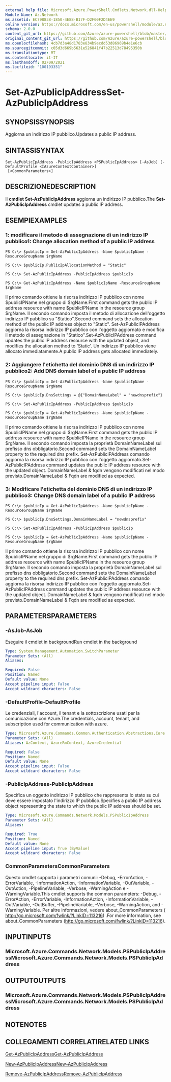 ```yaml
---
external help file: Microsoft.Azure.PowerShell.Cmdlets.Network.dll-Help.xml
Module Name: Az.Network
ms.assetid: EC798838-1850-4E88-B17F-D2F00F2D4EE9
online version: https://docs.microsoft.com/en-us/powershell/module/az.network/set-azpublicipaddress
schema: 2.0.0
content_git_url: https://github.com/Azure/azure-powershell/blob/master/src/Network/Network/help/Set-AzPublicIpAddress.md
original_content_git_url: https://github.com/Azure/azure-powershell/blob/master/src/Network/Network/help/Set-AzPublicIpAddress.md
ms.openlocfilehash: 4cb7d3a48d1783e834b9ecdd53d86969b4e1e6cb
ms.sourcegitcommit: c05d3d669b5631e526841f47b22513d78495350b
ms.translationtype: MT
ms.contentlocale: it-IT
ms.lasthandoff: 02/09/2021
ms.locfileid: "100193351"
---
```

# <span data-ttu-id="2c435-101">Set-AzPublicIpAddress</span><span class="sxs-lookup"><span data-stu-id="2c435-101">Set-AzPublicIpAddress</span></span>

## <span data-ttu-id="2c435-102">SYNOPSIS</span><span class="sxs-lookup"><span data-stu-id="2c435-102">SYNOPSIS</span></span>
<span data-ttu-id="2c435-103">Aggiorna un indirizzo IP pubblico.</span><span class="sxs-lookup"><span data-stu-id="2c435-103">Updates a public IP address.</span></span>

## <span data-ttu-id="2c435-104">SINTASSI</span><span class="sxs-lookup"><span data-stu-id="2c435-104">SYNTAX</span></span>

```
Set-AzPublicIpAddress -PublicIpAddress <PSPublicIpAddress> [-AsJob] [-DefaultProfile <IAzureContextContainer>]
 [<CommonParameters>]
```

## <span data-ttu-id="2c435-105">DESCRIZIONE</span><span class="sxs-lookup"><span data-stu-id="2c435-105">DESCRIPTION</span></span>
<span data-ttu-id="2c435-106">Il **cmdlet Set-AzPublicIpAddress** aggiorna un indirizzo IP pubblico.</span><span class="sxs-lookup"><span data-stu-id="2c435-106">The **Set-AzPublicIpAddress** cmdlet updates a public IP address.</span></span>

## <span data-ttu-id="2c435-107">ESEMPI</span><span class="sxs-lookup"><span data-stu-id="2c435-107">EXAMPLES</span></span>

### <span data-ttu-id="2c435-108">1: modificare il metodo di assegnazione di un indirizzo IP pubblico</span><span class="sxs-lookup"><span data-stu-id="2c435-108">1: Change allocation method of a public IP address</span></span>
```
PS C:\> $publicIp = Get-AzPublicIpAddress -Name $publicIpName -ResourceGroupName $rgName

PS C:\> $publicIp.PublicIpAllocationMethod = "Static"
    
PS C:\> Set-AzPublicIpAddress -PublicIpAddress $publicIp

PS C:\> Get-AzPublicIpAddress -Name $publicIpName -ResourceGroupName $rgName
```

 <span data-ttu-id="2c435-109">Il primo comando ottiene la risorsa indirizzo IP pubblico con nome $publicIPName nel gruppo di $rgName.</span><span class="sxs-lookup"><span data-stu-id="2c435-109">First command gets the public IP address resource with name $publicIPName in the resource group $rgName.</span></span>
<span data-ttu-id="2c435-110">Il secondo comando imposta il metodo di allocazione dell'oggetto indirizzo IP pubblico su "Statico".</span><span class="sxs-lookup"><span data-stu-id="2c435-110">Second command sets the allocation method of the public IP address object to "Static".</span></span>
<span data-ttu-id="2c435-111">Set-AzPublicIPAddress aggiorna la risorsa indirizzo IP pubblico con l'oggetto aggiornato e modifica il metodo di assegnazione in "Statico".</span><span class="sxs-lookup"><span data-stu-id="2c435-111">Set-AzPublicIPAddress command updates the public IP address resource with the updated object, and modifies the allocation method to 'Static'.</span></span> <span data-ttu-id="2c435-112">Un indirizzo IP pubblico viene allocato immediatamente.</span><span class="sxs-lookup"><span data-stu-id="2c435-112">A public IP address gets allocated immediately.</span></span>

### <span data-ttu-id="2c435-113">2: Aggiungere l'etichetta del dominio DNS di un indirizzo IP pubblico</span><span class="sxs-lookup"><span data-stu-id="2c435-113">2: Add DNS domain label of a public IP address</span></span>
```
PS C:\> $publicIp = Get-AzPublicIpAddress -Name $publicIpName -ResourceGroupName $rgName

PS C:\> $publicIp.DnsSettings = @{"DomainNameLabel" = "newdnsprefix"}
    
PS C:\> Set-AzPublicIpAddress -PublicIpAddress $publicIp

PS C:\> $publicIp = Get-AzPublicIpAddress -Name $publicIpName -ResourceGroupName $rgName
```

<span data-ttu-id="2c435-114">Il primo comando ottiene la risorsa indirizzo IP pubblico con nome $publicIPName nel gruppo di $rgName.</span><span class="sxs-lookup"><span data-stu-id="2c435-114">First command gets the public IP address resource with name $publicIPName in the resource group $rgName.</span></span>
<span data-ttu-id="2c435-115">Il secondo comando imposta la proprietà DomainNameLabel sul prefisso dns obbligatorio.</span><span class="sxs-lookup"><span data-stu-id="2c435-115">Second command sets the DomainNameLabel property to the required dns prefix.</span></span>
<span data-ttu-id="2c435-116">Set-AzPublicIPAddress comando aggiorna la risorsa indirizzo IP pubblico con l'oggetto aggiornato.</span><span class="sxs-lookup"><span data-stu-id="2c435-116">Set-AzPublicIPAddress command updates the public IP address resource with the updated object.</span></span> <span data-ttu-id="2c435-117">DomainNameLabel & fqdn vengono modificati nel modo previsto.</span><span class="sxs-lookup"><span data-stu-id="2c435-117">DomainNameLabel & Fqdn are modified as expected.</span></span>
    
### <span data-ttu-id="2c435-118">3: Modificare l'etichetta del dominio DNS di un indirizzo IP pubblico</span><span class="sxs-lookup"><span data-stu-id="2c435-118">3: Change DNS domain label of a public IP address</span></span>
```
PS C:\> $publicIp = Get-AzPublicIpAddress -Name $publicIpName -ResourceGroupName $rgName

PS C:\> $publicIp.DnsSettings.DomainNameLabel = "newdnsprefix"
    
PS C:\> Set-AzPublicIpAddress -PublicIpAddress $publicIp

PS C:\> $publicIp = Get-AzPublicIpAddress -Name $publicIpName -ResourceGroupName $rgName
```

<span data-ttu-id="2c435-119">Il primo comando ottiene la risorsa indirizzo IP pubblico con nome $publicIPName nel gruppo di $rgName.</span><span class="sxs-lookup"><span data-stu-id="2c435-119">First command gets the public IP address resource with name $publicIPName in the resource group $rgName.</span></span>
<span data-ttu-id="2c435-120">Il secondo comando imposta la proprietà DomainNameLabel sul prefisso dns obbligatorio.</span><span class="sxs-lookup"><span data-stu-id="2c435-120">Second command sets the DomainNameLabel property to the required dns prefix.</span></span>
<span data-ttu-id="2c435-121">Set-AzPublicIPAddress comando aggiorna la risorsa indirizzo IP pubblico con l'oggetto aggiornato.</span><span class="sxs-lookup"><span data-stu-id="2c435-121">Set-AzPublicIPAddress command updates the public IP address resource with the updated object.</span></span> <span data-ttu-id="2c435-122">DomainNameLabel & fqdn vengono modificati nel modo previsto.</span><span class="sxs-lookup"><span data-stu-id="2c435-122">DomainNameLabel & Fqdn are modified as expected.</span></span>

## <span data-ttu-id="2c435-123">PARAMETERS</span><span class="sxs-lookup"><span data-stu-id="2c435-123">PARAMETERS</span></span>

### <span data-ttu-id="2c435-124">-AsJob</span><span class="sxs-lookup"><span data-stu-id="2c435-124">-AsJob</span></span>
<span data-ttu-id="2c435-125">Eseguire il cmdlet in background</span><span class="sxs-lookup"><span data-stu-id="2c435-125">Run cmdlet in the background</span></span>

```yaml
Type: System.Management.Automation.SwitchParameter
Parameter Sets: (All)
Aliases:

Required: False
Position: Named
Default value: None
Accept pipeline input: False
Accept wildcard characters: False
```

### <span data-ttu-id="2c435-126">-DefaultProfile</span><span class="sxs-lookup"><span data-stu-id="2c435-126">-DefaultProfile</span></span>
<span data-ttu-id="2c435-127">Le credenziali, l'account, il tenant e la sottoscrizione usati per la comunicazione con Azure.</span><span class="sxs-lookup"><span data-stu-id="2c435-127">The credentials, account, tenant, and subscription used for communication with azure.</span></span>

```yaml
Type: Microsoft.Azure.Commands.Common.Authentication.Abstractions.Core.IAzureContextContainer
Parameter Sets: (All)
Aliases: AzContext, AzureRmContext, AzureCredential

Required: False
Position: Named
Default value: None
Accept pipeline input: False
Accept wildcard characters: False
```

### <span data-ttu-id="2c435-128">-PublicIpAddress</span><span class="sxs-lookup"><span data-stu-id="2c435-128">-PublicIpAddress</span></span>
<span data-ttu-id="2c435-129">Specifica un oggetto indirizzo IP pubblico che rappresenta lo stato su cui deve essere impostato l'indirizzo IP pubblico.</span><span class="sxs-lookup"><span data-stu-id="2c435-129">Specifies a public IP address object representing the state to which the public IP address should be set.</span></span>

```yaml
Type: Microsoft.Azure.Commands.Network.Models.PSPublicIpAddress
Parameter Sets: (All)
Aliases:

Required: True
Position: Named
Default value: None
Accept pipeline input: True (ByValue)
Accept wildcard characters: False
```

### <span data-ttu-id="2c435-130">CommonParameters</span><span class="sxs-lookup"><span data-stu-id="2c435-130">CommonParameters</span></span>
<span data-ttu-id="2c435-131">Questo cmdlet supporta i parametri comuni: -Debug, -ErrorAction, -ErrorVariable, -InformationAction, -InformationVariable, -OutVariable, -OutAction, -PipelineVariable, -Verbose, -WarningAction e -WarningVariable.</span><span class="sxs-lookup"><span data-stu-id="2c435-131">This cmdlet supports the common parameters: -Debug, -ErrorAction, -ErrorVariable, -InformationAction, -InformationVariable, -OutVariable, -OutBuffer, -PipelineVariable, -Verbose, -WarningAction, and -WarningVariable.</span></span> <span data-ttu-id="2c435-132">Per altre informazioni, vedere about_CommonParameters ( http://go.microsoft.com/fwlink/?LinkID=113216) .</span><span class="sxs-lookup"><span data-stu-id="2c435-132">For more information, see about_CommonParameters (http://go.microsoft.com/fwlink/?LinkID=113216).</span></span>

## <span data-ttu-id="2c435-133">INPUT</span><span class="sxs-lookup"><span data-stu-id="2c435-133">INPUTS</span></span>

### <span data-ttu-id="2c435-134">Microsoft.Azure.Commands.Network.Models.PSPublicIpAddress</span><span class="sxs-lookup"><span data-stu-id="2c435-134">Microsoft.Azure.Commands.Network.Models.PSPublicIpAddress</span></span>

## <span data-ttu-id="2c435-135">OUTPUT</span><span class="sxs-lookup"><span data-stu-id="2c435-135">OUTPUTS</span></span>

### <span data-ttu-id="2c435-136">Microsoft.Azure.Commands.Network.Models.PSPublicIpAddress</span><span class="sxs-lookup"><span data-stu-id="2c435-136">Microsoft.Azure.Commands.Network.Models.PSPublicIpAddress</span></span>

## <span data-ttu-id="2c435-137">NOTE</span><span class="sxs-lookup"><span data-stu-id="2c435-137">NOTES</span></span>

## <span data-ttu-id="2c435-138">COLLEGAMENTI CORRELATI</span><span class="sxs-lookup"><span data-stu-id="2c435-138">RELATED LINKS</span></span>

[<span data-ttu-id="2c435-139">Get-AzPublicIpAddress</span><span class="sxs-lookup"><span data-stu-id="2c435-139">Get-AzPublicIpAddress</span></span>](./Get-AzPublicIpAddress.md)

[<span data-ttu-id="2c435-140">New-AzPublicIpAddress</span><span class="sxs-lookup"><span data-stu-id="2c435-140">New-AzPublicIpAddress</span></span>](./New-AzPublicIpAddress.md)

[<span data-ttu-id="2c435-141">Remove-AzPublicIpAddress</span><span class="sxs-lookup"><span data-stu-id="2c435-141">Remove-AzPublicIpAddress</span></span>](./Remove-AzPublicIpAddress.md)


